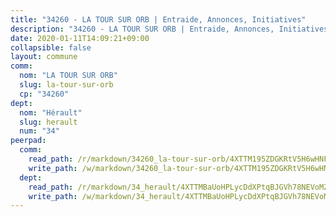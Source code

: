 ```yaml
---
title: "34260 - LA TOUR SUR ORB | Entraide, Annonces, Initiatives"
description: "34260 - LA TOUR SUR ORB | Entraide, Annonces, Initiatives"
date: 2020-01-11T14:09:21+09:00
collapsible: false
layout: commune
comm:
  nom: "LA TOUR SUR ORB"
  slug: la-tour-sur-orb
  cp: "34260"
dept:
  nom: "Hérault"
  slug: herault
  num: "34"
peerpad:
  comm:
    read_path: /r/markdown/34260_la-tour-sur-orb/4XTTM195ZDGKRtV5H6wHNFJASncYVxC8FN5y7WhUJZdxrK9LH
    write_path: /w/markdown/34260_la-tour-sur-orb/4XTTM195ZDGKRtV5H6wHNFJASncYVxC8FN5y7WhUJZdxrK9LH-K3TgUw4qAkwomauPo3XJNVnkSWYYMA2E55SbhFRA7pce8BkqvTjpN8rSNexiUy25c8MoHyDCKmtYWVTcwExg6QnpxqKN2sEoWKbSyAQSaofN8KnY2Yfsh3UAX4wvv2boA4E4s1V7
  dept:
    read_path: /r/markdown/34_herault/4XTTMBaUoHPLycDdXPtqBJGVh78NEVoMZNyf8Wnh1X5DK6Ew8
    write_path: /w/markdown/34_herault/4XTTMBaUoHPLycDdXPtqBJGVh78NEVoMZNyf8Wnh1X5DK6Ew8-K3TgTd4rzWVX1F82NgGyNepGUxhqCmodCALjxNZeEdBQWQhd1NJYx1gHMW9QBLL6sN41ALXRejLsG2VetgVferfVncrvVCz47dChJvN8ouQLRMdWs4KpxKPeRYR1nspmhzdBqF8J
---
```


